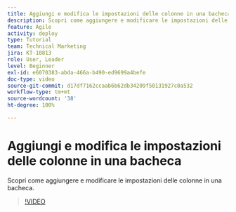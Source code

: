```yaml
---
title: Aggiungi e modifica le impostazioni delle colonne in una bacheca
description: Scopri come aggiungere e modificare le impostazioni delle colonne in una bacheca.
feature: Agile
activity: deploy
type: Tutorial
team: Technical Marketing
jira: KT-10813
role: User, Leader
level: Beginner
exl-id: e6070383-abda-466a-b490-ed9699a4befe
doc-type: video
source-git-commit: d17df7162ccaab6b62db34209f50131927c0a532
workflow-type: tm+mt
source-wordcount: '38'
ht-degree: 100%

---
```


# Aggiungi e modifica le impostazioni delle colonne in una bacheca

Scopri come aggiungere e modificare le impostazioni delle colonne in una bacheca.

>[!VIDEO](https://video.tv.adobe.com/v/3422931/?quality=12&learn=on&enablevpops&captions=ita)
